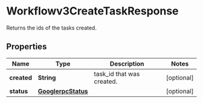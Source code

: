 

# Workflowv3CreateTaskResponse

Returns the ids of the tasks created.

## Properties

| Name | Type | Description | Notes |
|------------ | ------------- | ------------- | -------------|
|**created** | **String** | task_id that was created. |  [optional] |
|**status** | [**GooglerpcStatus**](GooglerpcStatus.md) |  |  [optional] |



